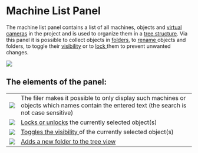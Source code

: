 # Machine List Panel

The machine list panel contains a list of all machines, objects and [virtual cameras](../advanced-tools/virtual-cameras.md) in the project and is used to organize them in a [tree structure](../the-tree-view/). Via this panel it is possible to collect objects in [folders](../the-tree-view/folders.md), to [rename ](../the-tree-view/renaming-objects-and-folders.md)objects and folders, to toggle their [visibility](../the-tree-view/visibility-of-objects-and-folders.md) or to [lock ](../the-tree-view/locked-objects-and-folders.md)them to prevent unwanted changes.

![](../../../.gitbook/assets/ivp\_interface\_machine\_list\_blank.jpg)

## The elements of the panel:

|                                                                                    |                                                                                                                                              |
| ---------------------------------------------------------------------------------- | -------------------------------------------------------------------------------------------------------------------------------------------- |
| ![](../../../.gitbook/assets/ivp\_interface\_machine\_list\_icon\_filter.jpg)      | The filer makes it possible to only display such machines or objects which names contain the entered text (the search is not case sensitive) |
| ![](../../../.gitbook/assets/ivp\_interface\_machine\_list\_icon\_lock.jpg)        | [Locks or unlocks](../the-tree-view/locked-objects-and-folders.md) the currently selected object(s)                                          |
| ![](../../../.gitbook/assets/ivp\_interface\_machine\_list\_icon\_visibility.jpg)  | [Toggles the visibility ](../the-tree-view/visibility-of-objects-and-folders.md)of the currently selected object(s)                          |
| ![](../../../.gitbook/assets/ivp\_interface\_machine\_list\_icon\_add\_folder.jpg) | [Adds a new folder to the tree view](../the-tree-view/folders.md)                                                                            |

